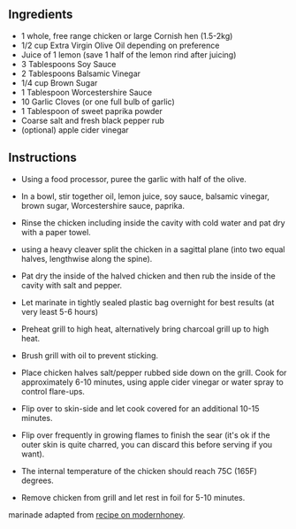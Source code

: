 ## Ingredients

* 1 whole, free range chicken or large Cornish hen (1.5-2kg)
* 1/2 cup Extra Virgin Olive Oil depending on preference
* Juice of 1 lemon (save 1 half of the lemon rind after juicing)
* 3 Tablespoons Soy Sauce
* 2 Tablespoons Balsamic Vinegar
* 1/4 cup Brown Sugar
* 1 Tablespoon Worcestershire Sauce
* 10 Garlic Cloves (or one full bulb of garlic)
* 1 Tablespoon of sweet paprika powder
* Coarse salt and fresh black pepper rub
* (optional) apple cider vinegar 

## Instructions

* Using a food processor, puree the garlic with half of the olive.
* In a bowl, stir together oil, lemon juice, soy sauce, balsamic vinegar, brown sugar, Worcestershire sauce, paprika.
* Rinse the chicken including inside the cavity with cold water and pat dry with a paper towel.
* using a heavy cleaver split the chicken in a sagittal plane (into two equal halves, lengthwise along the spine).
* Pat dry the inside of the halved chicken and then rub the inside of the cavity with salt and pepper.
* Let marinate in tightly sealed plastic bag overnight for best results (at very least 5-6 hours)

* Preheat grill to high heat, alternatively bring charcoal grill up to high heat.
* Brush grill with oil to prevent sticking.
* Place chicken halves salt/pepper rubbed side down on the grill. Cook for approximately 6-10 minutes, using apple cider vinegar or water spray to control flare-ups. 
* Flip over to skin-side and let cook covered for an additional 10-15 minutes. 
* Flip over frequently in growing flames to finish the sear (it's ok if the outer skin is quite charred, you can discard this before serving if you want).
* The internal temperature of the chicken should reach 75C (165F) degrees.
* Remove chicken from grill and let rest in foil for 5-10 minutes.

marinade adapted from [recipe on modernhoney](https://www.modernhoney.com/the-best-chicken-marinade-recipe/).
